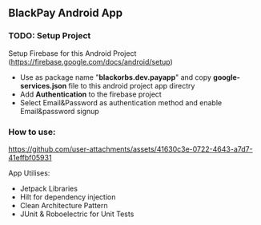 ## BlackPay Android App
### TODO: Setup Project
Setup Firebase for this Android Project (https://firebase.google.com/docs/android/setup)
* Use as package name "**blackorbs.dev.payapp**" and copy **google-services.json** file to this android project app directry
* Add **Authentication** to the firebase project
* Select Email&Password as authentication method and enable Email&password signup

### How to use:
https://github.com/user-attachments/assets/41630c3e-0722-4643-a7d7-41effbf05931

App Utilises:
* Jetpack Libraries
* Hilt for dependency injection
* Clean Architecture Pattern
* JUnit & Roboelectric for Unit Tests
